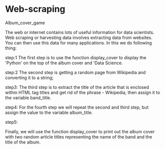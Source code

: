 # Web-scraping
Album_cover_game

The web or internet contains lots of useful information for data scientists.
Web scraping or harvesting data involves extracting data from websites. You can then use this data for many applications. 
In this we do following thing:

step:1 
The first step is to use the function display_cover to display the 'Python' on the top of the album cover and 'Data Science.
 
 
step:2
The second step is getting a random page from Wikipedia and converting it to a string;

step3:
The third step is to extract the title of the article that is enclosed within HTML tag titles and get rid of the phrase - Wikipedia, then assign it to the variable band_title.


step4:
For the fourth step we will repeat the second and third step, but assign the value to the variable album_title.


step5:

Finally, we will use the function display_cover to print out the album cover with two random article
titles representing the name of the band and the title of the album.
